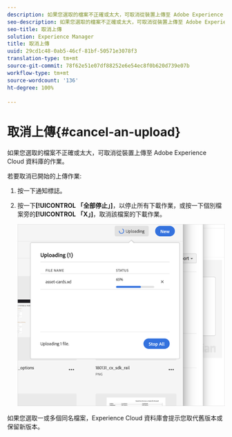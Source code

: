 ```yaml
---
description: 如果您選取的檔案不正確或太大，可取消從裝置上傳至 Adobe Experience Cloud 資料庫的作業。
seo-description: 如果您選取的檔案不正確或太大，可取消從裝置上傳至 Adobe Experience Cloud 資料庫的作業。
seo-title: 取消上傳
solution: Experience Manager
title: 取消上傳
uuid: 29cd1c48-0ab5-46cf-81bf-50571e3078f3
translation-type: tm+mt
source-git-commit: 78f62e51e07df88252e6e54ec8f0b620d739e07b
workflow-type: tm+mt
source-wordcount: '136'
ht-degree: 100%

---
```



# 取消上傳{#cancel-an-upload}

如果您選取的檔案不正確或太大，可取消從裝置上傳至 Adobe Experience Cloud 資料庫的作業。

若要取消已開始的上傳作業:

1. 按一下通知標誌。
1. 按一下&#x200B;**[!UICONTROL 「全部停止」]**，以停止所有下載作業，或按一下個別檔案旁的&#x200B;**[!UICONTROL 「X」]**，取消該檔案的下載作業。

   ![](assets/library_uploading_in_progress.png)

如果您選取一或多個同名檔案，Experience Cloud 資料庫會提示您取代舊版本或保留新版本。
